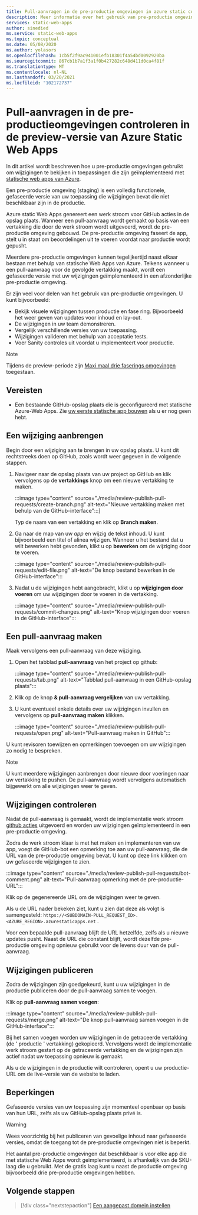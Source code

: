 ```yaml
---
title: Pull-aanvragen in de pre-productie omgevingen in azure static controleren Web Apps
description: Meer informatie over het gebruik van pre-productie omgevingen om wijzigingen in de pull-aanvragen in azure static Web Apps te controleren.
services: static-web-apps
author: sinedied
ms.service: static-web-apps
ms.topic: conceptual
ms.date: 05/08/2020
ms.author: yolasors
ms.openlocfilehash: 1cb5f2f9ac941001efb18301f4a54bd0092920ba
ms.sourcegitcommit: 867cb1b7a1f3a1f0b427282c648d411d0ca4f81f
ms.translationtype: MT
ms.contentlocale: nl-NL
ms.lasthandoff: 03/20/2021
ms.locfileid: "102172737"
---
```

# <a name="review-pull-requests-in-pre-production-environments-in-azure-static-web-apps-preview"></a>Pull-aanvragen in de pre-productieomgevingen controleren in de preview-versie van Azure Static Web Apps

In dit artikel wordt beschreven hoe u pre-productie omgevingen gebruikt om wijzigingen te bekijken in toepassingen die zijn geïmplementeerd met [statische web apps van Azure](overview.md).

Een pre-productie omgeving (staging) is een volledig functionele, gefaseerde versie van uw toepassing die wijzigingen bevat die niet beschikbaar zijn in de productie.

Azure static Web Apps genereert een werk stroom voor GitHub acties in de opslag plaats. Wanneer een pull-aanvraag wordt gemaakt op basis van een vertakking die door de werk stroom wordt uitgevoerd, wordt de pre-productie omgeving gebouwd. De pre-productie omgeving faseert de app, stelt u in staat om beoordelingen uit te voeren voordat naar productie wordt gepusht.

Meerdere pre-productie omgevingen kunnen tegelijkertijd naast elkaar bestaan met behulp van statische Web Apps van Azure. Telkens wanneer u een pull-aanvraag voor de gevolgde vertakking maakt, wordt een gefaseerde versie met uw wijzigingen geïmplementeerd in een afzonderlijke pre-productie omgeving.

Er zijn veel voor delen van het gebruik van pre-productie omgevingen. U kunt bijvoorbeeld:

- Bekijk visuele wijzigingen tussen productie en fase ring. Bijvoorbeeld het weer geven van updates voor inhoud en lay-out.
- De wijzigingen in uw team demonstreren.
- Vergelijk verschillende versies van uw toepassing.
- Wijzigingen valideren met behulp van acceptatie tests.
- Voer Sanity controles uit voordat u implementeert voor productie.

> [!NOTE]
> Tijdens de preview-periode zijn [Maxi maal drie faserings omgevingen](quotas.md) toegestaan.

## <a name="prerequisites"></a>Vereisten

- Een bestaande GitHub-opslag plaats die is geconfigureerd met statische Azure-Web Apps. Zie [uw eerste statische app bouwen](getting-started.md) als u er nog geen hebt.

## <a name="make-a-change"></a>Een wijziging aanbrengen

Begin door een wijziging aan te brengen in uw opslag plaats. U kunt dit rechtstreeks doen op GitHub, zoals wordt weer gegeven in de volgende stappen.

1. Navigeer naar de opslag plaats van uw project op GitHub en klik vervolgens op de **vertakkings** knop om een nieuwe vertakking te maken.

    :::image type="content" source="./media/review-publish-pull-requests/create-branch.png" alt-text="Nieuwe vertakking maken met behulp van de GitHub-interface":::]

    Typ de naam van een vertakking en klik op **Branch maken**.

1. Ga naar de map van uw _app_ en wijzig de tekst inhoud. U kunt bijvoorbeeld een titel of alinea wijzigen. Wanneer u het bestand dat u wilt bewerken hebt gevonden, klikt u op **bewerken** om de wijziging door te voeren.

    :::image type="content" source="./media/review-publish-pull-requests/edit-file.png" alt-text="De knop bestand bewerken in de GitHub-interface":::

1. Nadat u de wijzigingen hebt aangebracht, klikt u op **wijzigingen door voeren** om uw wijzigingen door te voeren in de vertakking.

    :::image type="content" source="./media/review-publish-pull-requests/commit-changes.png" alt-text="Knop wijzigingen door voeren in de GitHub-interface":::

## <a name="create-a-pull-request"></a>Een pull-aanvraag maken

Maak vervolgens een pull-aanvraag van deze wijziging.

1. Open het tabblad **pull-aanvraag** van het project op github:

    :::image type="content" source="./media/review-publish-pull-requests/tab.png" alt-text="Tabblad pull-aanvraag in een GitHub-opslag plaats":::

1. Klik op de knop **& pull-aanvraag vergelijken** van uw vertakking.

1. U kunt eventueel enkele details over uw wijzigingen invullen en vervolgens op **pull-aanvraag maken** klikken.

    :::image type="content" source="./media/review-publish-pull-requests/open.png" alt-text="Pull-aanvraag maken in GitHub":::

U kunt revisoren toewijzen en opmerkingen toevoegen om uw wijzigingen zo nodig te bespreken.

> [!NOTE]
> U kunt meerdere wijzigingen aanbrengen door nieuwe door voeringen naar uw vertakking te pushen. De pull-aanvraag wordt vervolgens automatisch bijgewerkt om alle wijzigingen weer te geven.

## <a name="review-changes"></a>Wijzigingen controleren

Nadat de pull-aanvraag is gemaakt, wordt de implementatie werk stroom [github acties](https://github.com/features/actions) uitgevoerd en worden uw wijzigingen geïmplementeerd in een pre-productie omgeving.

Zodra de werk stroom klaar is met het maken en implementeren van uw app, voegt de GitHub-bot een opmerking toe aan uw pull-aanvraag, die de URL van de pre-productie omgeving bevat. U kunt op deze link klikken om uw gefaseerde wijzigingen te zien.

:::image type="content" source="./media/review-publish-pull-requests/bot-comment.png" alt-text="Pull-aanvraag opmerking met de pre-productie-URL":::

Klik op de gegenereerde URL om de wijzigingen weer te geven.

Als u de URL nader bekeken ziet, kunt u zien dat deze als volgt is samengesteld: `https://<SUBDOMAIN-PULL_REQUEST_ID>.<AZURE_REGION>.azurestaticapps.net` .

Voor een bepaalde pull-aanvraag blijft de URL hetzelfde, zelfs als u nieuwe updates pusht. Naast de URL die constant blijft, wordt dezelfde pre-productie omgeving opnieuw gebruikt voor de levens duur van de pull-aanvraag.

## <a name="publish-changes"></a>Wijzigingen publiceren

Zodra de wijzigingen zijn goedgekeurd, kunt u uw wijzigingen in de productie publiceren door de pull-aanvraag samen te voegen.

Klik op **pull-aanvraag samen voegen**:

:::image type="content" source="./media/review-publish-pull-requests/merge.png" alt-text="De knop pull-aanvraag samen voegen in de GitHub-interface":::

Bij het samen voegen worden uw wijzigingen in de getraceerde vertakking (de ' productie ' vertakking) gekopieerd. Vervolgens wordt de implementatie werk stroom gestart op de getraceerde vertakking en de wijzigingen zijn actief nadat uw toepassing opnieuw is gemaakt.

Als u de wijzigingen in de productie wilt controleren, opent u uw productie-URL om de live-versie van de website te laden.

## <a name="limitations"></a>Beperkingen

Gefaseerde versies van uw toepassing zijn momenteel openbaar op basis van hun URL, zelfs als uw GitHub-opslag plaats privé is.

> [!WARNING]
> Wees voorzichtig bij het publiceren van gevoelige inhoud naar gefaseerde versies, omdat de toegang tot de pre-productie omgevingen niet is beperkt.

Het aantal pre-productie omgevingen dat beschikbaar is voor elke app die met statische Web Apps wordt geïmplementeerd, is afhankelijk van de SKU-laag die u gebruikt. Met de gratis laag kunt u naast de productie omgeving bijvoorbeeld drie pre-productie omgevingen hebben.

## <a name="next-steps"></a>Volgende stappen

> [!div class="nextstepaction"]
> [Een aangepast domein instellen](custom-domain.md)
